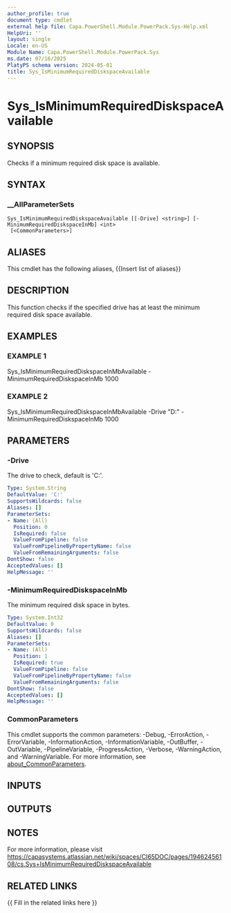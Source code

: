 ```yaml
---
author_profile: true
document type: cmdlet
external help file: Capa.PowerShell.Module.PowerPack.Sys-Help.xml
HelpUri: ''
layout: single
Locale: en-US
Module Name: Capa.PowerShell.Module.PowerPack.Sys
ms.date: 07/16/2025
PlatyPS schema version: 2024-05-01
title: Sys_IsMinimumRequiredDiskspaceAvailable
---
```


# Sys_IsMinimumRequiredDiskspaceAvailable

## SYNOPSIS

Checks if a minimum required disk space is available.

## SYNTAX

### __AllParameterSets

```
Sys_IsMinimumRequiredDiskspaceAvailable [[-Drive] <string>] [-MinimumRequiredDiskspaceInMb] <int>
 [<CommonParameters>]
```

## ALIASES

This cmdlet has the following aliases,
  {{Insert list of aliases}}

## DESCRIPTION

This function checks if the specified drive has at least the minimum required disk space available.

## EXAMPLES

### EXAMPLE 1

Sys_IsMinimumRequiredDiskspaceInMbAvailable -MinimumRequiredDiskspaceInMb 1000

### EXAMPLE 2

Sys_IsMinimumRequiredDiskspaceInMbAvailable -Drive "D:" -MinimumRequiredDiskspaceInMb 1000

## PARAMETERS

### -Drive

The drive to check, default is 'C:'.

```yaml
Type: System.String
DefaultValue: 'C:'
SupportsWildcards: false
Aliases: []
ParameterSets:
- Name: (All)
  Position: 0
  IsRequired: false
  ValueFromPipeline: false
  ValueFromPipelineByPropertyName: false
  ValueFromRemainingArguments: false
DontShow: false
AcceptedValues: []
HelpMessage: ''
```

### -MinimumRequiredDiskspaceInMb

The minimum required disk space in bytes.

```yaml
Type: System.Int32
DefaultValue: 0
SupportsWildcards: false
Aliases: []
ParameterSets:
- Name: (All)
  Position: 1
  IsRequired: true
  ValueFromPipeline: false
  ValueFromPipelineByPropertyName: false
  ValueFromRemainingArguments: false
DontShow: false
AcceptedValues: []
HelpMessage: ''
```

### CommonParameters

This cmdlet supports the common parameters: -Debug, -ErrorAction, -ErrorVariable,
-InformationAction, -InformationVariable, -OutBuffer, -OutVariable, -PipelineVariable,
-ProgressAction, -Verbose, -WarningAction, and -WarningVariable. For more information, see
[about_CommonParameters](https://go.microsoft.com/fwlink/?LinkID=113216).

## INPUTS

## OUTPUTS

## NOTES

For more information, please visit https://capasystems.atlassian.net/wiki/spaces/CI65DOC/pages/19462456108/cs.Sys+IsMinimumRequiredDiskspaceAvailable


## RELATED LINKS

{{ Fill in the related links here }}


